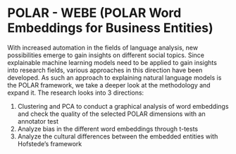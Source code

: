 # POLAR - WEBE (POLAR Word Embeddings for Business Entities)

With increased automation in the fields of language analysis, new possibilities emerge to gain insights on different social topics. Since explainable machine learning models need to be applied to gain insights into research fields, various approaches in this direction have been developed. As such an approach to explaining natural language models is the POLAR framework, we take a deeper look at the methodology and expand it. The research looks into 3 directions:

  1.  Clustering and PCA to conduct a graphical analysis of word embeddings and check the quality of the selected POLAR dimensions with an annotator test
  2.  Analyze bias in the different word embeddings through t-tests
  3.  Analyze the cultural differences between the embedded entities with Hofstede’s framework
